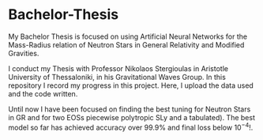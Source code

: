 # Bachelor-Thesis
My Bachelor Thesis is focused on using Artificial Neural Networks for the Mass-Radius relation of Neutron Stars in General Relativity and Modified Gravities.

I conduct my Thesis with Professor Nikolaos Stergioulas in Aristotle University of Thessaloniki, in his Gravitational Waves Group. In this repository I record my progress in this project. Here, I upload the data used and the code written.

Until now I have been focused on finding the best tuning for Neutron Stars in GR and for two EOSs piecewise polytropic SLy and a tabulated). The best model so far has achieved accuracy over 99.9% and final loss below $10^{-4}$!.
